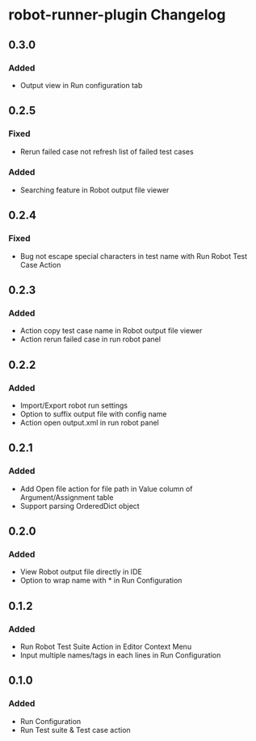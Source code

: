 <!-- Keep a Changelog guide -> https://keepachangelog.com -->

# robot-runner-plugin Changelog

## 0.3.0
### Added
- Output view in Run configuration tab

## 0.2.5
### Fixed
- Rerun failed case not refresh list of failed test cases
### Added
- Searching feature in Robot output file viewer

## 0.2.4
### Fixed
- Bug not escape special characters in test name with Run Robot Test Case Action

## 0.2.3
### Added
- Action copy test case name in Robot output file viewer
- Action rerun failed case in run robot panel

## 0.2.2
### Added
- Import/Export robot run settings
- Option to suffix output file with config name
- Action open output.xml in run robot panel

## 0.2.1
### Added
- Add Open file action for file path in Value column of Argument/Assignment table
- Support parsing OrderedDict object

## 0.2.0
### Added
- View Robot output file directly in IDE
- Option to wrap name with * in Run Configuration

## 0.1.2
### Added
- Run Robot Test Suite Action in Editor Context Menu
- Input multiple names/tags in each lines in Run Configuration

## 0.1.0
### Added
- Run Configuration
- Run Test suite & Test case action
